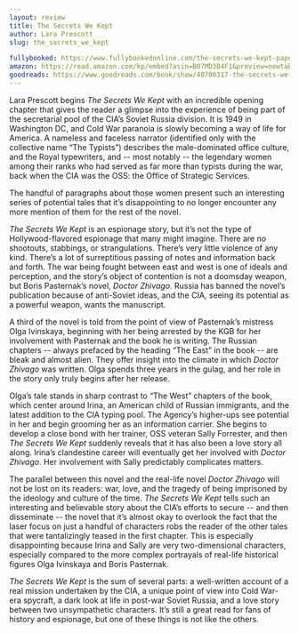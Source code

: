 ```yaml
---
layout: review
title: The Secrets We Kept
author: Lara Prescott
slug: the_secrets_we_kept

fullybooked: https://www.fullybookedonline.com/the-secrets-we-kept-paperback-by-lara-prescott.html
amazon: https://read.amazon.com/kp/embed?asin=B07MD3B4F1&preview=newtab&linkCode=kpe&ref_=cm_sw_r_kb_dp_GM3RY6A66TX4XC9VGGRP
goodreads: https://www.goodreads.com/book/show/40700317-the-secrets-we-kept
---
```


Lara Prescott begins *The Secrets We Kept* with an incredible opening chapter that gives the reader a glimpse into the experience of being part of the secretarial pool of the CIA’s Soviet Russia division. It is 1949 in Washington DC, and Cold War paranoia is slowly becoming a way of life for America. A nameless and faceless narrator (identified only with the collective name “The Typists”) describes the male-dominated office culture, and the Royal typewriters, and -- most notably -- the legendary women among their ranks who had served as far more than typists during the war, back when the CIA was the OSS: the Office of Strategic Services.

The handful of paragraphs about those women present such an interesting series of potential tales that it’s disappointing to no longer encounter any more mention of them for the rest of the novel.

*The Secrets We Kept* is an espionage story, but it’s not the type of Hollywood-flavored espionage that many might imagine. There are no shootouts, stabbings, or strangulations. There’s very little violence of any kind. There’s a lot of surreptitious passing of notes and information back and forth. The war being fought between east and west is one of ideals and perception, and the story’s object of contention is not a doomsday weapon, but Boris Pasternak’s novel, *Doctor Zhivago*. Russia has banned the novel’s publication because of anti-Soviet ideas, and the CIA, seeing its potential as a powerful weapon, wants the manuscript.

A third of the novel is told from the point of view of Pasternak’s mistress Olga Ivinskaya, beginning with her being arrested by the KGB for her involvement with Pasternak and the book he is writing. The Russian chapters -- always prefaced by the heading “The East” in the book -- are bleak and almost alien. They offer insight into the climate in which *Doctor Zhivago* was written. Olga spends three years in the gulag, and her role in the story only truly begins after her release.

Olga’s tale stands in sharp contrast to “The West” chapters of the book, which center around Irina, an American child of Russian immigrants, and the latest addition to the CIA typing pool. The Agency’s higher-ups see potential in her and begin grooming her as an information carrier. She begins to develop a close bond with her trainer, OSS veteran Sally Forrester, and then *The Secrets We Kept* suddenly reveals that it has also been a love story all along. Irina’s clandestine career will eventually get her involved with *Doctor Zhivago*. Her involvement with Sally predictably complicates matters.

The parallel between this novel and the real-life novel *Doctor Zhivago* will not be lost on its readers: war, love, and the tragedy of being imprisoned by the ideology and culture of the time. *The Secrets We Kept* tells such an interesting and believable story about the CIA’s efforts to secure -- and then disseminate -- the novel that it’s almost okay to overlook the fact that the laser focus on just a handful of characters robs the reader of the other tales that were tantalizingly teased in the first chapter. This is especially disappointing because Irina and Sally are very two-dimensional characters, especially compared to the more complex portrayals of real-life historical figures Olga Ivinskaya and Boris Pasternak.

*The Secrets We Kept* is the sum of several parts: a well-written account of a real mission undertaken by the CIA, a unique point of view into Cold War-era spycraft, a dark look at life in post-war Soviet Russia, and a love story between two unsympathetic characters. It’s still a great read for fans of history and espionage, but one of these things is not like the others.